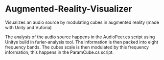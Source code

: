 # Augmented-Reality-Visualizer
Visualizes an audio source by modulating cubes in augmented reality (made with Unity and Vuforia)


The analysis of the audio source happens in the AudioPeer.cs script using Unitys build in furier-analysis tool. The information is
then packed into eight frequency bands. The cubes scale is then modulated by this frequency information, this happens in the 
ParamCube.cs script.
